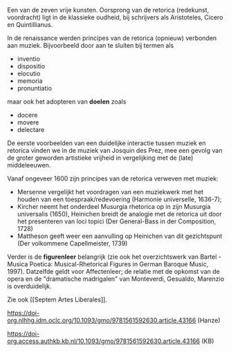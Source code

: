 Een van de zeven vrije kunsten.
Oorsprong van de retorica (redekunst, voordracht) ligt in de klassieke oudheid, bij schrijvers als Aristoteles, Cicero en Quintillianus.

In de renaissance werden principes van de retorica (opnieuw) verbonden aan muziek. Bijvoorbeeld door aan te sluiten bij termen als
- inventio
- dispositio
- elocutio
- memoria
- pronuntiatio

maar ook het adopteren van **doelen** zoals 
- docere 
- movere
- delectare

De eerste voorbeelden van een duidelijke interactie tussen muziek en retorica vinden we in de muziek van Josquin des Prez, mee een gevolg van de groter geworden artistieke vrijheid in vergelijking met de (late) middeleeuwen. 

Vanaf ongeveer 1600 zijn principes van de retorica verweven met muziek:
- Mersenne vergelijkt het voordragen van een muziekwerk met het houden van een toespraak/redevoering (Harmonie universelle, 1636-7); 
- Kircher neemt het onderdeel Musurgia rhetorica op in zijn Musurgia universalis (1650), Heinichen breidt de analogie met de retorica uit door het presenteren van loci topici (Der General-Bass in der Composition, 1728)
- Mattheson geeft weer een aanvulling op Heinichen van dit gezichtspunt (Der volkommene Capellmeister, 1739)

Verder is de **figurenleer** belangrijk (zie ook het overzichtswerk van Bartel - Musica Poetica: Musical-Rhetorical Figures in German Baroque Music, 1997). Datzelfde geldt voor Affectenleer; de relatie met de opkomst van de opera en de "dramatische madrigalen" van Monteverdi, Gesualdo, Marenzio is overduidelijk.

Zie ook [[Septem Artes Liberales]].

https://doi-org.nlhhg.idm.oclc.org/10.1093/gmo/9781561592630.article.43166 (Hanze)

https://doi-org.access.authkb.kb.nl/10.1093/gmo/9781561592630.article.43166 (KB)

